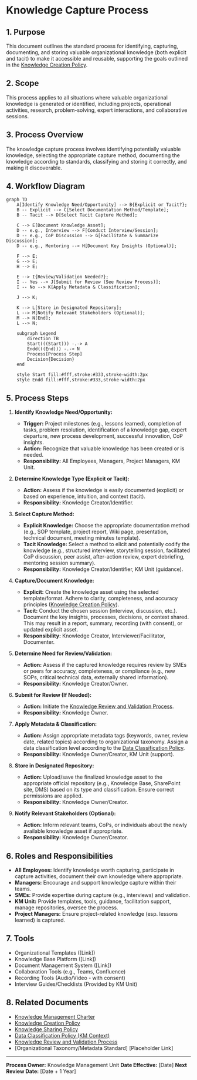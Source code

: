 # Knowledge Capture Process

## 1. Purpose

This document outlines the standard process for identifying, capturing, documenting, and storing valuable organizational knowledge (both explicit and tacit) to make it accessible and reusable, supporting the goals outlined in the [Knowledge Creation Policy](../Policies/KnowledgeCreationPolicy.md).

## 2. Scope

This process applies to all situations where valuable organizational knowledge is generated or identified, including projects, operational activities, research, problem-solving, expert interactions, and collaborative sessions.

## 3. Process Overview

The knowledge capture process involves identifying potentially valuable knowledge, selecting the appropriate capture method, documenting the knowledge according to standards, classifying and storing it correctly, and making it discoverable.

## 4. Workflow Diagram

```mermaid
graph TD
    A[Identify Knowledge Need/Opportunity] --> B{Explicit or Tacit?};
    B -- Explicit --> C[Select Documentation Method/Template];
    B -- Tacit --> D[Select Tacit Capture Method];

    C --> E[Document Knowledge Asset];
    D -- e.g., Interview --> F[Conduct Interview/Session];
    D -- e.g., CoP Discussion --> G[Facilitate & Summarize Discussion];
    D -- e.g., Mentoring --> H[Document Key Insights (Optional)];

    F --> E;
    G --> E;
    H --> E;

    E --> I{Review/Validation Needed?};
    I -- Yes --> J[Submit for Review (See Review Process)];
    I -- No --> K[Apply Metadata & Classification];

    J --> K;

    K --> L[Store in Designated Repository];
    L --> M[Notify Relevant Stakeholders (Optional)];
    M --> N[End];
    L --> N;

    subgraph Legend
        direction TB
        Start(((Start))) -.-> A
        Endd(((End))) -.-> N
        Process[Process Step]
        Decision{Decision}
    end

    style Start fill:#fff,stroke:#333,stroke-width:2px
    style Endd fill:#fff,stroke:#333,stroke-width:2px
```

## 5. Process Steps

1.  **Identify Knowledge Need/Opportunity:**
    *   **Trigger:** Project milestones (e.g., lessons learned), completion of tasks, problem resolution, identification of a knowledge gap, expert departure, new process development, successful innovation, CoP insights.
    *   **Action:** Recognize that valuable knowledge has been created or is needed.
    *   **Responsibility:** All Employees, Managers, Project Managers, KM Unit.

2.  **Determine Knowledge Type (Explicit or Tacit):**
    *   **Action:** Assess if the knowledge is easily documented (explicit) or based on experience, intuition, and context (tacit).
    *   **Responsibility:** Knowledge Creator/Identifier.

3.  **Select Capture Method:**
    *   **Explicit Knowledge:** Choose the appropriate documentation method (e.g., SOP template, project report, Wiki page, presentation, technical document, meeting minutes template).
    *   **Tacit Knowledge:** Select a method to elicit and potentially codify the knowledge (e.g., structured interview, storytelling session, facilitated CoP discussion, peer assist, after-action review, expert debriefing, mentoring session summary).
    *   **Responsibility:** Knowledge Creator/Identifier, KM Unit (guidance).

4.  **Capture/Document Knowledge:**
    *   **Explicit:** Create the knowledge asset using the selected template/format. Adhere to clarity, completeness, and accuracy principles ([Knowledge Creation Policy](../Policies/KnowledgeCreationPolicy.md)).
    *   **Tacit:** Conduct the chosen session (interview, discussion, etc.). Document the key insights, processes, decisions, or context shared. This may result in a report, summary, recording (with consent), or updated explicit asset.
    *   **Responsibility:** Knowledge Creator, Interviewer/Facilitator, Documenter.

5.  **Determine Need for Review/Validation:**
    *   **Action:** Assess if the captured knowledge requires review by SMEs or peers for accuracy, completeness, or compliance (e.g., new SOPs, critical technical data, externally shared information).
    *   **Responsibility:** Knowledge Creator/Owner.

6.  **Submit for Review (If Needed):**
    *   **Action:** Initiate the [Knowledge Review and Validation Process](KnowledgeReviewProcess.md).
    *   **Responsibility:** Knowledge Owner.

7.  **Apply Metadata & Classification:**
    *   **Action:** Assign appropriate metadata tags (keywords, owner, review date, related topics) according to organizational taxonomy. Assign a data classification level according to the [Data Classification Policy](../Policies/DataClassificationPolicy.md).
    *   **Responsibility:** Knowledge Owner/Creator, KM Unit (support).

8.  **Store in Designated Repository:**
    *   **Action:** Upload/save the finalized knowledge asset to the appropriate official repository (e.g., Knowledge Base, SharePoint site, DMS) based on its type and classification. Ensure correct permissions are applied.
    *   **Responsibility:** Knowledge Owner/Creator.

9.  **Notify Relevant Stakeholders (Optional):**
    *   **Action:** Inform relevant teams, CoPs, or individuals about the newly available knowledge asset if appropriate.
    *   **Responsibility:** Knowledge Owner/Creator.

## 6. Roles and Responsibilities

- **All Employees:** Identify knowledge worth capturing, participate in capture activities, document their own knowledge where appropriate.
- **Managers:** Encourage and support knowledge capture within their teams.
- **SMEs:** Provide expertise during capture (e.g., interviews) and validation.
- **KM Unit:** Provide templates, tools, guidance, facilitation support, manage repositories, oversee the process.
- **Project Managers:** Ensure project-related knowledge (esp. lessons learned) is captured.

## 7. Tools

- Organizational Templates ([Link])
- Knowledge Base Platform ([Link])
- Document Management System ([Link])
- Collaboration Tools (e.g., Teams, Confluence)
- Recording Tools (Audio/Video - with consent)
- Interview Guides/Checklists (Provided by KM Unit)

## 8. Related Documents

- [Knowledge Management Charter](../Charter.md)
- [Knowledge Creation Policy](../Policies/KnowledgeCreationPolicy.md)
- [Knowledge Sharing Policy](../Policies/KnowledgeSharingPolicy.md)
- [Data Classification Policy (KM Context)](../Policies/DataClassificationPolicy.md)
- [Knowledge Review and Validation Process](KnowledgeReviewProcess.md)
- [Organizational Taxonomy/Metadata Standard] [Placeholder Link]

---
**Process Owner:** Knowledge Management Unit
**Date Effective:** [Date]
**Next Review Date:** [Date + 1 Year] 